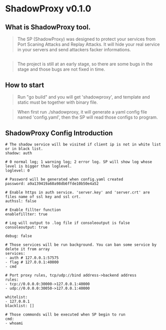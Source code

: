 # ShadowProxy v0.1.0
## What is ShadowProxy tool.
> The SP (ShadowProxy) was designed to protect your services from Port Scaning Attacks and Replay Attacks. It will hide your real service in your servers and send attackers facker informations.
## 
> The project is still at an early stage, so there are some bugs in the stage and those bugs are not fixed in time.
## How to start 
> Run "go build" and you will get 'shadowproxy', and template and static must be together with binary file.

> When first run ./shadowproxy, it will generate a yaml config file named 'config.yaml', then the SP will read those configs to program.

## ShadowProxy Config Introduction

```
# The shadow service will be visited if client ip is not in white list or in black list.
shadow: auth 

# 0 normal log; 1 warning log; 2 error log. SP will show log whose level is bigger than loglevel.
loglevel: 0 

# Password will be generated when config.yaml created
password: a9a139419a60a98db6ffde10b50e4a52

# Enable https in auth service. 'server.key' and 'server.crt' are files name of ssl key and ssl crt. 
authssl: false

# Enable fillter function
enablefillter: true

# Log will output to .log file if consoleoutput is false
consoleoutput: true

debug: false

# Those services will be run background. You can ban some service by delete it from array
services:
- auth # 127.0.0.1:57575
- flag # 127.0.0.1:40000
- cmd

# Port proxy rules, tcp/udp://bind address->backend address
rules:
- tcp://0.0.0.0:30000->127.0.0.1:40000
- udp://0.0.0.0:30050->127.0.0.1:40000

whitelist:
- 127.0.0.1
blacklist: []

# Those commonds will be executed when SP begin to run
cmd:
- whoami
```